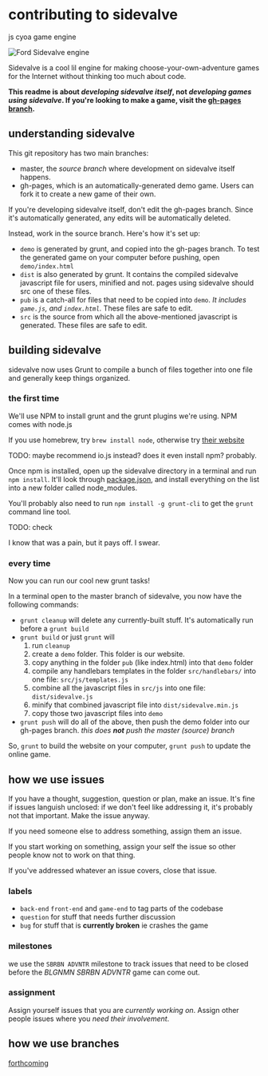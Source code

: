 # contributing to sidevalve

js cyoa game engine

![Ford Sidevalve engine](http://i.imgur.com/sU1oAdw.jpg)

Sidevalve is a cool lil engine for making choose-your-own-adventure games for the Internet without thinking too much about code.

**This readme is about *developing sidevalve itself*, not *developing games using sidevalve*. If you're looking to make a game, visit the [gh-pages branch](https://github.com/sidevalve/sidevalve).**

## understanding sidevalve

This git repository has two main branches:

*   master, the *source branch* where development on sidevalve itself happens.
*   gh-pages, which is an automatically-generated demo game. Users can fork it to create a new game of their own.

If you're developing sidevalve itself, don't edit the gh-pages branch. Since it's automatically generated, any edits will be automatically deleted.

Instead, work in the source branch. Here's how it's set up:

*   `demo` is generated by grunt, and copied into the gh-pages branch. To test the generated game on your computer before pushing, open `demo/index.html`
*   `dist` is also generated by grunt. It contains the compiled sidevalve javascript file for users, minified and not. pages using sidevalve should src one of these files.
*   `pub` is a catch-all for files that need to be copied into `demo`. *It includes `game.js`, and `index.html`.* These files are safe to edit.
*   `src` is the source from which all the above-mentioned javascript is generated. These files are safe to edit.

## building sidevalve

sidevalve now uses Grunt to compile a bunch of files together into one file and generally keep things organized.

### the first time

We'll use NPM to install grunt and the grunt plugins we're using. NPM comes with node.js

If you use homebrew, try `brew install node`, otherwise try [their website](https://nodejs.org/)

TODO: maybe recommend io.js instead? does it even install npm? probably.

Once npm is installed, open up the sidevalve directory in a terminal and run `npm install`. It'll look through [package.json](https://github.com/sidevalve/sidevalve/blob/master/package.json), and install everything on the list into a new folder called node_modules.

You'll probably also need to run `npm install -g grunt-cli` to get the `grunt` command line tool.

TODO: check

I know that was a pain, but it pays off. I swear.

### every time

Now you can run our cool new grunt tasks!

In a terminal open to the master branch of sidevalve, you now have the following commands:

*   `grunt cleanup` will delete any currently-built stuff. It's automatically run before a `grunt build`
*   `grunt build` or just `grunt` will
    1. run `cleanup`
    2. create a `demo` folder. This folder is our website.
    2. copy anything in the folder `pub` (like index.html) into that `demo` folder
    4. compile any handlebars templates in the folder `src/handlebars/` into one file: `src/js/templates.js`
    5. combine all the javascript files in `src/js` into one file: `dist/sidevalve.js`
    6. minify that combined javascript file into `dist/sidevalve.min.js`
    7. copy those two javascript files into `demo`
*   `grunt push` will do all of the above, then push the demo folder into our gh-pages branch. *this does **not** push the master (source) branch*

So, `grunt` to build the website on your computer, `grunt push` to update the online game.

## how we use issues

If you have a thought, suggestion, question or plan, make an issue. It's fine if issues languish unclosed: if we don't feel like addressing it, it's probably not that important. Make the issue anyway.

If you need someone else to address something, assign them an issue.

If you start working on something, assign your self the issue so other people know not to work on that thing.

If you've addressed whatever an issue covers, close that issue.

### labels

* `back-end` `front-end` and `game-end` to tag parts of the codebase
* `question` for stuff that needs further discussion
* `bug` for stuff that is **currently broken** ie crashes the game

### milestones

we use the `SBRBN ADVNTR` milestone to track issues that need to be closed before the *BLGNMN SBRBN ADVNTR* game can come out.

### assignment

Assign yourself issues that you are *currently working on*. Assign other people issues where you *need their involvement*.

## how we use branches

[forthcoming](https://github.com/sidevalve/sidevalve/issues/7)
